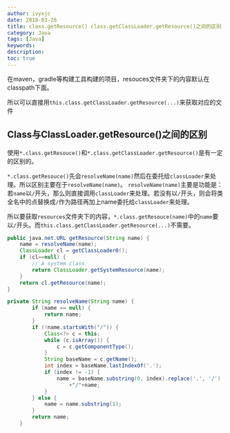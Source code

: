 ```yaml
---
author: ivyxjc
date: 2018-03-26
title: class.getResource() class.getClassLoader.getResource()之间的区别
category: Java
tags: [Java]
keywords:
description:
toc: true
---
```


在maven，gradle等构建工具构建的项目，resouces文件夹下的内容默认在classpath下面。

所以可以直接用`this.class.getClassLoader.getResource(...)`来获取对应的文件

##  Class与ClassLoader.getResource()之间的区别

使用`*.class.getResouce()`和`*.class.getClassLoader.getResource()`是有一定的区别的。

`*.class.getResouce()`先会`resolveName(name)`然后在委托给`classLoader`来处理。所以区别主要在于`resolveName(name)`。 `resolveName(name)`主要是功能是：若`name`以`/`开头，那么则直接调用`classLoader`来处理。若没有以`/`开头，则会将类全名中的点替换成`/`作为路径再加上name委托给`classLoader`来处理。

所以要获取`resources`文件夹下的内容，`*.class.getResouce(name)`中的`name`要以`/`开头。而`this.class.getClassLoader.getResource(...)`不需要。

```java
public java.net.URL getResource(String name) {
    name = resolveName(name);
    ClassLoader cl = getClassLoader0();
    if (cl==null) {
        // A system class.
        return ClassLoader.getSystemResource(name);
    }
    return cl.getResource(name);
}

private String resolveName(String name) {
        if (name == null) {
            return name;
        }
        if (!name.startsWith("/")) {
            Class<?> c = this;
            while (c.isArray()) {
                c = c.getComponentType();
            }
            String baseName = c.getName();
            int index = baseName.lastIndexOf('.');
            if (index != -1) {
                name = baseName.substring(0, index).replace('.', '/')
                    +"/"+name;
            }
        } else {
            name = name.substring(1);
        }
        return name;
    }
```

